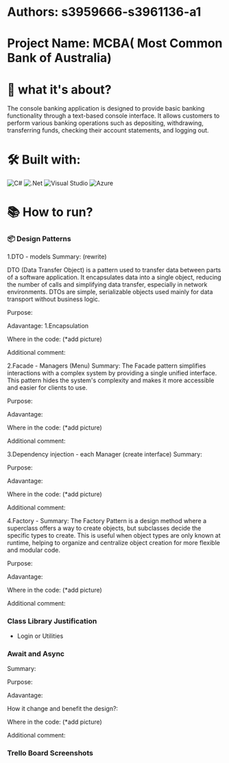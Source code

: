 # Authors: s3959666-s3961136-a1

# Project Name: MCBA( Most Common Bank of Australia)

# 🔭 what it's about?
The console banking application is designed to provide basic banking functionality through a text-based console interface. It allows customers to perform various banking operations such as depositing, withdrawing, transferring funds, checking their account statements, and logging out.

# 🛠 Built with:
![C#](https://img.shields.io/badge/c%23-%23239120.svg?style=for-the-badge&logo=csharp&logoColor=white)
![.Net](https://img.shields.io/badge/.NET-5C2D91?style=for-the-badge&logo=.net&logoColor=white)
![Visual Studio](https://img.shields.io/badge/Visual%20Studio-5C2D91.svg?style=for-the-badge&logo=visual-studio&logoColor=white)
![Azure](https://img.shields.io/badge/azure-%230072C6.svg?style=for-the-badge&logo=microsoftazure&logoColor=white)

# 📚 How to run?

### 📦 Design Patterns

1.DTO - models
Summary: (rewrite)

DTO (Data Transfer Object) is a pattern used to transfer data between parts of a software application. It encapsulates data into a single object, reducing the number of calls and simplifying data transfer, especially in network environments. DTOs are simple, serializable objects used mainly for data transport without business logic.

Purpose:

Adavantage:
1.Encapsulation


Where in the code: (*add picture)


Additional comment:




2.Facade - Managers (Menu)
Summary: 
The Facade pattern simplifies interactions with a complex system by providing a single unified interface. This pattern hides the system's complexity and makes it more accessible and easier for clients to use.

Purpose:

Adavantage:


Where in the code: (*add picture)


Additional comment:








3.Dependency injection - each Manager (create interface)
Summary:

Purpose:

Adavantage:


Where in the code: (*add picture)


Additional comment:



4.Factory - 
Summary: 
The Factory Pattern is a design method where a superclass offers a way to create objects, but subclasses decide the specific types to create. This is useful when object types are only known at runtime, helping to organize and centralize object creation for more flexible and modular code.

Purpose:

Adavantage:


Where in the code: (*add picture)


Additional comment:





### Class Library Justification

- Login or Utilities

### Await and Async

Summary:

Purpose:

Adavantage:


How it change and benefit the design?:

Where in the code: (*add picture)


Additional comment:

### Trello Board Screenshots

